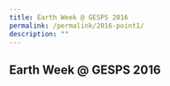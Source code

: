 ```yaml
---
title: Earth Week @ GESPS 2016
permalink: /permalink/2016-point1/
description: ""
---
```

## Earth Week @ GESPS 2016

